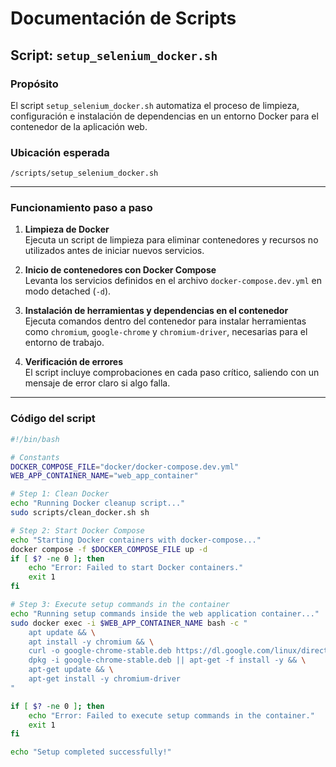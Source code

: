 # Documentación de Scripts

## Script: `setup_selenium_docker.sh`

### Propósito

El script `setup_selenium_docker.sh` automatiza el proceso de limpieza, configuración e instalación de dependencias en un entorno Docker para el contenedor de la aplicación web.

### Ubicación esperada

`/scripts/setup_selenium_docker.sh`

---

### Funcionamiento paso a paso

1. **Limpieza de Docker**  
   Ejecuta un script de limpieza para eliminar contenedores y recursos no utilizados antes de iniciar nuevos servicios.

2. **Inicio de contenedores con Docker Compose**  
   Levanta los servicios definidos en el archivo `docker-compose.dev.yml` en modo detached (`-d`).

3. **Instalación de herramientas y dependencias en el contenedor**  
   Ejecuta comandos dentro del contenedor para instalar herramientas como `chromium`, `google-chrome` y `chromium-driver`, necesarias para el entorno de trabajo.

4. **Verificación de errores**  
   El script incluye comprobaciones en cada paso crítico, saliendo con un mensaje de error claro si algo falla.

---

### Código del script

```bash
#!/bin/bash

# Constants
DOCKER_COMPOSE_FILE="docker/docker-compose.dev.yml"
WEB_APP_CONTAINER_NAME="web_app_container"

# Step 1: Clean Docker
echo "Running Docker cleanup script..."
sudo scripts/clean_docker.sh sh

# Step 2: Start Docker Compose
echo "Starting Docker containers with docker-compose..."
docker compose -f $DOCKER_COMPOSE_FILE up -d
if [ $? -ne 0 ]; then
    echo "Error: Failed to start Docker containers."
    exit 1
fi

# Step 3: Execute setup commands in the container
echo "Running setup commands inside the web application container..."
sudo docker exec -i $WEB_APP_CONTAINER_NAME bash -c "
    apt update && \
    apt install -y chromium && \
    curl -o google-chrome-stable.deb https://dl.google.com/linux/direct/google-chrome-stable_current_amd64.deb && \
    dpkg -i google-chrome-stable.deb || apt-get -f install -y && \
    apt-get update && \
    apt-get install -y chromium-driver
"

if [ $? -ne 0 ]; then
    echo "Error: Failed to execute setup commands in the container."
    exit 1
fi

echo "Setup completed successfully!"
